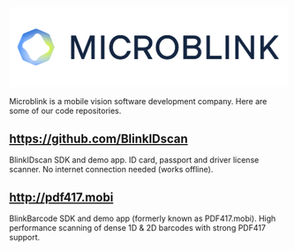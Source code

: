 <p align="center" >
  <img src="https://raw.githubusercontent.com/microblink/about/master/microblink-logo.png" alt="microblink.com" title="microblink.com">
</p>

Microblink is a mobile vision software development company. Here are some of our code repositories.

## https://github.com/BlinkIDscan

BlinkIDscan SDK and demo app. ID card, passport and driver license scanner. No internet connection needed (works offline).

## http://pdf417.mobi

BlinkBarcode SDK and demo app (formerly known as PDF417.mobi).
High performance scanning of dense 1D & 2D barcodes with strong PDF417 support. 
